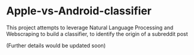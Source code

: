 # Apple-vs-Android-classifier
This project attempts to leverage Natural Language Processing and Webscraping to build a classifier, to identify the origin of a subreddit post

(Further details would be updated soon)
